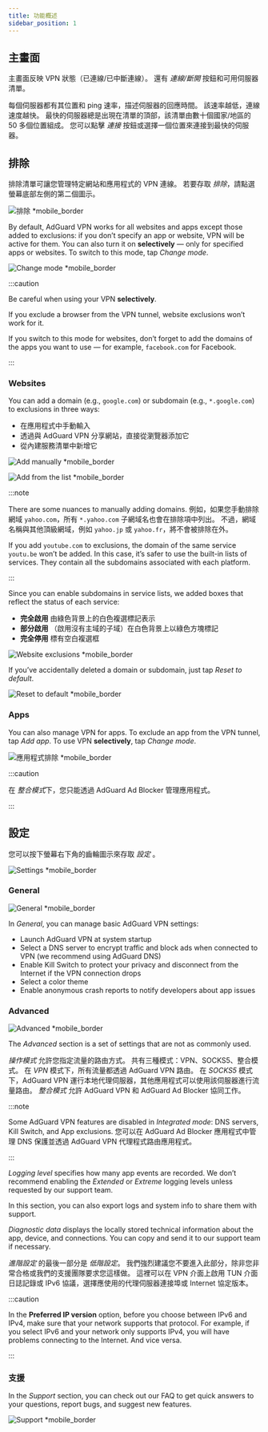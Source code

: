 ```yaml
---
title: 功能概述
sidebar_position: 1
---
```


## 主畫面

主畫面反映 VPN 狀態（已連線/已中斷連線）。 還有 *連線/斷開* 按鈕和可用伺服器清單。

每個伺服器都有其位置和 ping 速率，描述伺服器的回應時間。 該速率越低，連線速度越快。 最快的伺服器總是出現在清單的頂部，該清單由數十個國家/地區的 50 多個位置組成。 您可以點擊 *連接* 按鈕或選擇一個位置來連接到最快的伺服器。

## 排除

排除清單可讓您管理特定網站和應用程式的 VPN 連線。 若要存取 *排除*，請點選螢幕底部左側的第二個圖示。

![排除 *mobile_border](https://cdn.adtidy.org/content/kb/vpn/android/exclusions.jpg)

By default, AdGuard VPN works for all websites and apps except those added to exclusions: if you don’t specify an app or website, VPN will be active for them. You can also turn it on **selectively** — only for specified apps or websites. To switch to this mode, tap *Change mode*.

![Change mode *mobile_border](https://cdn.adtidy.org/content/kb/vpn/android/change_mode.jpg)

:::caution

Be careful when using your VPN **selectively**.

If you exclude a browser from the VPN tunnel, website exclusions won’t work for it.

If you switch to this mode for websites, don’t forget to add the domains of the apps you want to use — for example, `facebook.com` for Facebook.

:::

### Websites

You can add a domain (e.g., `google.com`) or subdomain (e.g., `*.google.com`) to exclusions in three ways:

- 在應用程式中手動輸入
- 透過與 AdGuard VPN 分享網站，直接從瀏覽器添加它
- 從內建服務清單中新增它

![Add manually *mobile_border](https://cdn.adtidy.org/content/kb/vpn/android/manually.jpg)

![Add from the list *mobile_border](https://cdn.adtidy.org/content/kb/vpn/android/from_list.jpg)

:::note

There are some nuances to manually adding domains. 例如，如果您手動排除網域 `yahoo.com`，所有 `*.yahoo.com` 子網域名也會在排除項中列出。 不過，網域名稱與其他頂級網域，例如 `yahoo.jp` 或 `yahoo.fr`，將不會被排除在外。

If you add `youtube.com` to exclusions, the domain of the same service `youtu.be` won’t be added. In this case, it’s safer to use the built-in lists of services. They contain all the subdomains associated with each platform.

:::

Since you can enable subdomains in service lists, we added boxes that reflect the status of each service:

- **完全啟用** 由綠色背景上的白色複選標記表示
- **部分啟用** （啟用沒有主域的子域）在白色背景上以綠色方塊標記
- **完全停用** 標有空白複選框

![Website exclusions *mobile_border](https://cdn.adtidy.org/content/kb/vpn/android/websites.png)

If you’ve accidentally deleted a domain or subdomain, just tap *Reset to default*.

![Reset to default *mobile_border](https://cdn.adtidy.org/content/kb/vpn/android/reset.jpg)

### Apps

You can also manage VPN for apps. To exclude an app from the VPN tunnel, tap *Add app*. To use VPN **selectively**, tap *Change mode*.

![應用程式排除 *mobile_border](https://cdn.adtidy.org/content/kb/vpn/android/apps.jpg)

:::caution

在 *整合模式*下，您只能透過 AdGuard Ad Blocker 管理應用程式。

:::

## 設定

您可以按下螢幕右下角的齒輪圖示來存取 *設定* 。

![Settings *mobile_border](https://cdn.adtidy.org/content/kb/vpn/android/settings.jpg)

### General

![General *mobile_border](https://cdn.adtidy.org/content/kb/vpn/android/general.jpg)

In *General*, you can manage basic AdGuard VPN settings:

- Launch AdGuard VPN at system startup
- Select a DNS server to encrypt traffic and block ads when connected to VPN (we recommend using AdGuard DNS)
- Enable Kill Switch to protect your privacy and disconnect from the Internet if the VPN connection drops
- Select a color theme
- Enable anonymous crash reports to notify developers about app issues

### Advanced

![Advanced *mobile_border](https://cdn.adtidy.org/content/kb/vpn/android/advanced.png)

The *Advanced* section is a set of settings that are not as commonly used.

*操作模式* 允許您指定流量的路由方式。 共有三種模式：VPN、SOCKS5、整合模式。 在 *VPN* 模式下，所有流量都透過 AdGuard VPN 路由。 在 *SOCKS5* 模式下，AdGuard VPN 運行本地代理伺服器，其他應用程式可以使用該伺服器進行流量路由。 *整合模式* 允許 AdGuard VPN 和 AdGuard Ad Blocker 協同工作。

:::note

Some AdGuard VPN features are disabled in *Integrated mode*: DNS servers, Kill Switch, and App exclusions. 您可以在 AdGuard Ad Blocker 應用程式中管理 DNS 保護並透過 AdGuard VPN 代理程式路由應用程式。

:::

*Logging level* specifies how many app events are recorded. We don’t recommend enabling the *Extended* or *Extreme* logging levels unless requested by our support team.

In this section, you can also export logs and system info to share them with support.

*Diagnostic data* displays the locally stored technical information about the app, device, and connections. You can copy and send it to our support team if necessary.

*進階設定* 的最後一部分是 *低階設定*。 我們強烈建議您不要進入此部分，除非您非常合格或我們的支援團隊要求您這樣做。 這裡可以在 VPN 介面上啟用 TUN 介面日誌記錄或 IPv6 協議，選擇應使用的代理伺服器連接埠或 Internet 協定版本。

:::caution

In the **Preferred IP version** option, before you choose between IPv6 and IPv4, make sure that your network supports that protocol. For example, if you select IPv6 and your network only supports IPv4, you will have problems connecting to the Internet. And vice versa.

:::

### 支援

In the *Support* section, you can check out our FAQ to get quick answers to your questions, report bugs, and suggest new features.

![Support *mobile_border](https://cdn.adtidy.org/content/kb/vpn/android/support.jpg)
